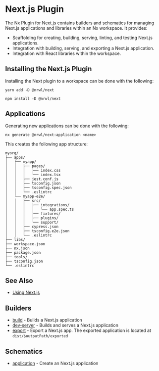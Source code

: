 # Next.js Plugin

The Nx Plugin for Next.js contains builders and schematics for managing Next.js applications and libraries within an Nx workspace. It provides:

- Scaffolding for creating, building, serving, linting, and testing Next.js applications.
- Integration with building, serving, and exporting a Next.js application.
- Integration with React libraries within the workspace.

## Installing the Next.js Plugin

Installing the Next plugin to a workspace can be done with the following:

```shell script
yarn add -D @nrwl/next
```

```shell script
npm install -D @nrwl/next
```

## Applications

Generating new applications can be done with the following:

```shell script
nx generate @nrwl/next:application <name>
```

This creates the following app structure:

```treeview
myorg/
├── apps/
│   ├── myapp/
│   │   ├── pages/
│   │   │   ├── index.css
│   │   │   └── index.tsx
│   │   ├── jest.conf.js
│   │   ├── tsconfig.json
│   │   ├── tsconfig.spec.json
│   │   └── .eslintrc
│   └── myapp-e2e/
│   │   ├── src/
│   │   │   ├── integrations/
│   │   │   │   └── app.spec.ts
│   │   │   ├── fixtures/
│   │   │   ├── plugins/
│   │   │   └── support/
│   │   ├── cypress.json
│   │   ├── tsconfig.e2e.json
│   │   └── .eslintrc
├── libs/
├── workspace.json
├── nx.json
├── package.json
├── tools/
├── tsconfig.json
└── .eslintrc
```

## See Also

- [Using Next.js](https://nextjs.org/docs/getting-started)

## Builders

- [build](/{{framework}}/plugins/next/builders/build) - Builds a Next.js application
- [dev-server](/{{framework}}/plugins/next/builders/dev-server) - Builds and serves a Next.js application
- [export](/{{framework}}/plugins/next/builders/package) - Export a Next.js app. The exported application is located at `dist/$outputPath/exported`

## Schematics

- [application](/{{framework}}/plugins/next/schematics/application) - Create an Next.js application

